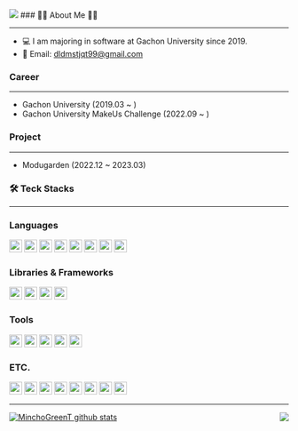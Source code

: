 <img src="https://capsule-render.vercel.app/api?type=waving&color=auto&height=200&section=header&text=MinchoGreenT&fontSize=90" />
### 👨‍💻 About Me 👨‍💻

---

- 💻 I am majoring in software at Gachon University since 2019.
- 💬 Email: dldmstjqt99@gmail.com

### Career

---

- Gachon University (2019.03 ~ )
- Gachon University MakeUs Challenge (2022.09 ~ )

### Project

---

- Modugarden (2022.12 ~ 2023.03)

### 🛠 Teck Stacks

---

### Languages
<p>
<img src="https://img.shields.io/badge/C-A8B9CC?style=flat-square&logo=C&logoColor=FFFFFF" width=auto height=23px/>
<img src="https://img.shields.io/badge/Java-FF9900?style=flat-square&logo=JAVA&logoColor=FFFFFF" width=auto height=23px/>
<img src="https://img.shields.io/badge/Python-3776AB?style=flat-square&logo=Python&logoColor=FFFFFF" width=auto height=23px/>
<img src="https://img.shields.io/badge/Kotlin-7F52FF?style=flat-square&logo=Kotlin&logoColor=FFFFFF" width=auto height=23px/>
<img src="https://img.shields.io/badge/JavaScript-F7DF1E?style=flat-square&logo=JavaScript&logoColor=FFFFFF" width=auto height=23px/>
<img src="https://img.shields.io/badge/html5-%23E34F26.svg?style=for-the-badge&logo=html5&logoColor=white" width=auto height=23px/>
<img src="https://img.shields.io/badge/css3-%231572B6.svg?style=for-the-badge&logo=css3&logoColor=white" width=auto height=23px/>
<img src="https://img.shields.io/badge/MySQL-4479A1?style=flat-square&logo=MySQL&logoColor=FFFFFF" width=auto height=23px/>
</p>

### Libraries & Frameworks
<p>
<img src="https://img.shields.io/badge/Spring-6DB33F?style=flat-square&logo=Spring&logoColor=FFFFFF" width=auto height=23px/>
<img src="https://img.shields.io/badge/SpringBoot-6DB33F?style=flat-square&logo=SpringBoot&logoColor=FFFFFF" width=auto height=23px/>
<img src="https://img.shields.io/badge/Jetpack Compose-4285F4?style=flat-square&logo=Jetpack Compose&logoColor=FFFFFF" width=auto height=23px/>
<img src="https://img.shields.io/badge/Flutter-02569B?style=flat-square&logo=Flutter&logoColor=FFFFFF" width=auto height=23px/>
</p>

### Tools 
<p>
<img src="https://img.shields.io/badge/Visual%20Studio%20Code-007ACC?style=flat-square&logo=Visual%20Studio%20Code&logoColor=FFFFFF" width=auto height=23px/>
  <img src="https://img.shields.io/badge/androidstudio-3DDC84?style=flat-square&logo=androidstudio&logoColor=FFFFFF" width=auto height=23px/>
<img src="https://img.shields.io/badge/Pycharm-000000?style=flat-square&logo=Pycharm&logoColor=FFFFFF" width=auto height=23px/>
<img src="https://img.shields.io/badge/Eclipse-2C2255?style=flat-square&logo=Eclipse&logoColor=FFFFFF" width=auto height=23px/>
<img src="https://img.shields.io/badge/IntelliJIDEA-000000?style=flat-square&logo=IntelliJIDEA&logoColor=FFFFFF" width=auto height=23px/>
</p>

### ETC.
<p>
<img src="https://img.shields.io/badge/mongodb-47A248?style=flat-square&logo=mongodb&logoColor=FFFFFF" width=auto height=23px/>
<img src="https://img.shields.io/badge/Git-F05032?style=flat-square&logo=Git&logoColor=FFFFFF" width=auto height=23px/>
<img src="https://img.shields.io/badge/Notion-000000?style=flat-square&logo=Notion&logoColor=FFFFFF" width=auto height=23px/>
<img src="https://img.shields.io/badge/Amazon EC2-FF9900?style=flat-square&logo=Amazon ec2&logoColor=FFFFFF" width=auto height=23px/> 
<img src="https://img.shields.io/badge/Docker-2496ED?style=flat-square&logo=Docker&logoColor=FFFFFF" width=auto height=23px/>   
<img src="https://img.shields.io/badge/Jenkins-D24939?style=flat-square&logo=Jenkins&logoColor=FFFFFF" width=auto height=23px/> 
<img src="https://img.shields.io/badge/Gradle-02303A?style=flat-square&logo=Gradle&logoColor=FFFFFF" width=auto height=23px/> 
<img src="https://img.shields.io/badge/Oracle-F80000?style=flat-square&logo=Oracle&logoColor=FFFFFF" width=auto height=23px/> 
</p>

---

<p align="start">
  <a href="https://solved.ac/profile/dldmstjq99">
    <img align='right' src="http://mazassumnida.wtf/api/v2/generate_badge?boj=dldmstjq99">
  </a>
</p>

[![MinchoGreenT github stats](https://github-readme-stats.vercel.app/api/top-langs/?username=MinchoGreenT&show_icons=true&hide_border=true&title_color=004386&icon_color=004386&layout=compact&theme=merko)](https://github.com/MinchoGreenT)


<!--
**RyuKwanKon/RyuKwanKon** is a ✨ _special_ ✨ repository because its `README.md` (this file) appears on your GitHub profile.

Here are some ideas to get you started:

- 🔭 I’m currently working on ...
- 🌱 I’m currently learning ...
- 👯 I’m looking to collaborate on ...
- 🤔 I’m looking for help with ...
- 💬 Ask me about ...
- 📫 How to reach me: ...
- 😄 Pronouns: ...
- ⚡ Fun fact: ...
-->
